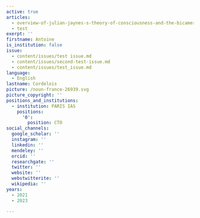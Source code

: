 ```yaml
---
active: true
articles:
  - overview-of-julian-jaynes-s-theory-of-consciousness-and-the-bicameral-mind
  - test
exerpt: ''
firstname: Antoine
is_institution: false
issue:
  - content/issues/test issue.md
  - content/issues/second-test-issue.md
  - content/issues/test_issue.md
language:
  - English
lastname: Cordelois
picture: /noun-france-26939.svg
picture_copyright: ''
positions_and_institutions:
  - institution: PARIS IAS
    positions:
      '0':
        position: CTO
social_channels:
  google_scholar: ''
  instagram: ''
  linkedin: ''
  mendeley: ''
  orcid: ''
  researchgate: ''
  twitter: ''
  website: ''
  webstwitterite: ''
  wikipedia: ''
years:
  - 2021
  - 2023

---
```

